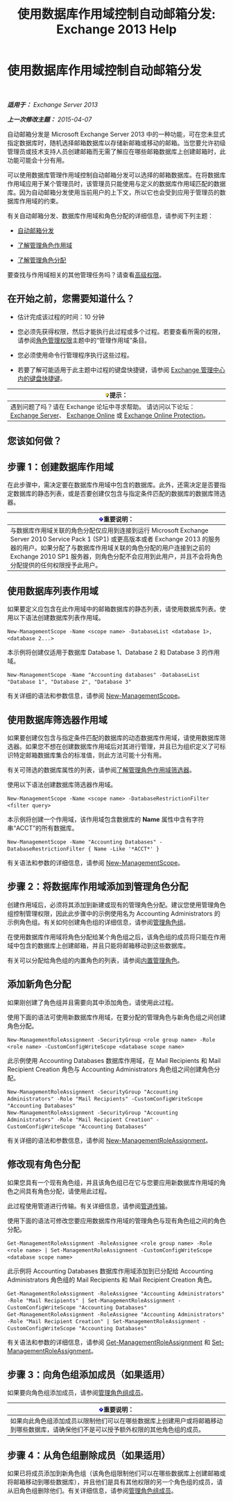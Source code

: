 ﻿---
title: '使用数据库作用域控制自动邮箱分发: Exchange 2013 Help'
TOCTitle: 使用数据库作用域控制自动邮箱分发
ms:assetid: 8eaff177-2251-4c8b-8570-c91a77d0a6fc
ms:mtpsurl: https://technet.microsoft.com/zh-cn/library/Ff628332(v=EXCHG.150)
ms:contentKeyID: 50491015
ms.date: 01/11/2018
mtps_version: v=EXCHG.150
ms.translationtype: HT
---

# 使用数据库作用域控制自动邮箱分发

 

_**适用于：** Exchange Server 2013_

_**上一次修改主题：** 2015-04-07_

自动邮箱分发是 Microsoft Exchange Server 2013 中的一种功能，可在您未显式指定数据库时，随机选择邮箱数据库以存储新邮箱或移动的邮箱。当您要允许初级管理员或技术支持人员创建邮箱而无需了解应在哪些邮箱数据库上创建邮箱时，此功能可能会十分有用。

可以使用数据库管理作用域控制自动邮箱分发可以选择的邮箱数据库。在将数据库作用域应用于某个管理员时，该管理员只能使用与定义的数据库作用域匹配的数据库。因为自动邮箱分发使用当前用户的上下文，所以它也会受到应用于管理员的数据库作用域的约束。

有关自动邮箱分发、数据库作用域和角色分配的详细信息，请参阅下列主题：

  - [自动邮箱分发](automatic-mailbox-distribution-exchange-2013-help.md)

  - [了解管理角色作用域](understanding-management-role-scopes-exchange-2013-help.md)

  - [了解管理角色分配](understanding-management-role-assignments-exchange-2013-help.md)

要查找与作用域相关的其他管理任务吗？请查看[高级权限](advanced-permissions-exchange-2013-help.md)。

## 在开始之前，您需要知道什么？

  - 估计完成该过程的时间：10 分钟

  - 您必须先获得权限，然后才能执行此过程或多个过程。若要查看所需的权限，请参阅[角色管理权限](role-management-permissions-exchange-2013-help.md)主题中的“管理作用域”条目。

  - 您必须使用命令行管理程序执行这些过程。

  - 若要了解可能适用于此主题中过程的键盘快捷键，请参阅 [Exchange 管理中心内的键盘快捷键](keyboard-shortcuts-in-the-exchange-admin-center-exchange-online-protection-help.md)。

<table>
<thead>
<tr class="header">
<th><img src="images/Bb124558.tip(EXCHG.150).gif" title="提示" alt="提示" />提示：</th>
</tr>
</thead>
<tbody>
<tr class="odd">
<td>遇到问题了吗？请在 Exchange 论坛中寻求帮助。 请访问以下论坛：<a href="https://go.microsoft.com/fwlink/p/?linkid=60612">Exchange Server</a>、 <a href="https://go.microsoft.com/fwlink/p/?linkid=267542">Exchange Online</a> 或 <a href="https://go.microsoft.com/fwlink/p/?linkid=285351">Exchange Online Protection</a>。</td>
</tr>
</tbody>
</table>


## 您该如何做？

## 步骤 1：创建数据库作用域

在此步骤中，需决定要在数据库作用域中包含的数据库。此外，还需决定是否要指定数据库的静态列表，或是否要创建仅包含与指定条件匹配的数据库的数据库筛选器。

<table>
<thead>
<tr class="header">
<th><img src="images/Bb124558.important(EXCHG.150).gif" title="重要说明" alt="重要说明" />重要说明：</th>
</tr>
</thead>
<tbody>
<tr class="odd">
<td>与数据库作用域关联的角色分配仅应用到连接到运行 Microsoft Exchange Server 2010 Service Pack 1 (SP1) 或更高版本或者 Exchange 2013 的服务器的用户。如果分配了与数据库作用域关联的角色分配的用户连接到之前的 Exchange 2010 SP1 服务器，则角色分配不会应用到此用户，并且不会将角色分配提供的任何权限授予此用户。</td>
</tr>
</tbody>
</table>


## 使用数据库列表作用域

如果要定义应包含在此作用域中的邮箱数据库的静态列表，请使用数据库列表。使用以下语法创建数据库列表作用域。

    New-ManagementScope -Name <scope name> -DatabaseList <database 1>, <database 2...>

本示例将创建仅适用于数据库 Database 1、Database 2 和 Database 3 的作用域。

    New-ManagementScope -Name "Accounting databases" -DatabaseList "Database 1", "Database 2", "Database 3"

有关详细的语法和参数信息，请参阅 [New-ManagementScope](https://technet.microsoft.com/zh-cn/library/dd335137\(v=exchg.150\))。

## 使用数据库筛选器作用域

如果要创建仅包含与指定条件匹配的数据库的动态数据库作用域，请使用数据库筛选器。如果您不想在创建数据库作用域后对其进行管理，并且已为组织定义了可标识特定邮箱数据库集合的标准值，则此方法可能十分有用。

有关可筛选的数据库属性的列表，请参阅[了解管理角色作用域筛选器](understanding-management-role-scope-filters-exchange-2013-help.md)。

使用以下语法创建数据库筛选器作用域。

    New-ManagementScope -Name <scope name> -DatabaseRestrictionFilter <filter query>

本示例将创建一个作用域，该作用域包含数据库的 **Name** 属性中含有字符串“ACCT”的所有数据库。

    New-ManagementScope -Name "Accounting Databases" -DatabaseRestrictionFilter { Name -Like '*ACCT*' }

有关语法和参数的详细信息，请参阅 [New-ManagementScope](https://technet.microsoft.com/zh-cn/library/dd335137\(v=exchg.150\))。

## 步骤 2：将数据库作用域添加到管理角色分配

创建作用域后，必须将其添加到新建或现有的管理角色分配。建议您使用管理角色组控制管理权限，因此此步骤中的示例使用名为 Accounting Administrators 的示例角色组。有关如何创建角色组的详细信息，请参阅[管理角色组](manage-role-groups-exchange-2013-help.md)。

在使用数据库作用域将角色分配给某个角色组之后，该角色组的成员将只能在作用域中包含的数据库上创建邮箱，并且只能将邮箱移动到这些数据库。

有关可以分配给角色组的内置角色的列表，请参阅[内置管理角色](built-in-management-roles-exchange-2013-help.md)。

## 添加新角色分配

如果刚创建了角色组并且需要向其中添加角色，请使用此过程。

使用下面的语法可使用新数据库作用域，在要分配的管理角色与新角色组之间创建角色分配。

    New-ManagementRoleAssignment -SecurityGroup <role group name> -Role <role name> -CustomConfigWriteScope <database scope name>

此示例使用 Accounting Databases 数据库作用域，在 Mail Recipients 和 Mail Recipient Creation 角色与 Accounting Administrators 角色组之间创建角色分配。

    New-ManagementRoleAssignment -SecurityGroup "Accounting Administrators" -Role "Mail Recipients" -CustomConfigWriteScope "Accounting Databases"
    New-ManagementRoleAssignment -SecurityGroup "Accounting Administrators" -Role "Mail Recipient Creation" -CustomConfigWriteScope "Accounting Databases"

有关详细的语法和参数信息，请参阅 [New-ManagementRoleAssignment](https://technet.microsoft.com/zh-cn/library/dd335193\(v=exchg.150\))。

## 修改现有角色分配

如果您具有一个现有角色组，并且该角色组已在它与您要应用新数据库作用域的角色之间具有角色分配，请使用此过程。

此过程使用管道进行传输。有关详细信息，请参阅[管道传输](https://technet.microsoft.com/zh-cn/library/aa998260\(v=exchg.150\))。

使用下面的语法可修改您要应用数据库作用域的管理角色与现有角色组之间的角色分配。

    Get-ManagementRoleAssignment -RoleAssignee <role group name> -Role <role name> | Set-ManagementRoleAssignment -CustomConfigWriteScope <database scope name>

此示例将 Accounting Databases 数据库作用域添加到已分配给 Accounting Administrators 角色组的 Mail Recipients 和 Mail Recipient Creation 角色。

    Get-ManagementRoleAssignment -RoleAssignee "Accounting Administrators" -Role "Mail Recipients" | Set-ManagementRoleAssignment -CustomConfigWriteScope "Accounting Databases"
    Get-ManagementRoleAssignment -RoleAssignee "Accounting Administrators" -Role "Mail Recipient Creation" | Set-ManagementRoleAssignment -CustomConfigWriteScope "Accounting Databases"

有关语法和参数的详细信息，请参阅 [Get-ManagementRoleAssignment](https://technet.microsoft.com/zh-cn/library/dd351024\(v=exchg.150\)) 和 [Set-ManagementRoleAssignment](https://technet.microsoft.com/zh-cn/library/dd335173\(v=exchg.150\))。

## 步骤 3：向角色组添加成员（如果适用）

如果要向角色组添加成员，请参阅[管理角色组成员](manage-role-group-members-exchange-2013-help.md)。

<table>
<thead>
<tr class="header">
<th><img src="images/Bb124558.important(EXCHG.150).gif" title="重要说明" alt="重要说明" />重要说明：</th>
</tr>
</thead>
<tbody>
<tr class="odd">
<td>如果向此角色组添加成员以限制他们可以在哪些数据库上创建用户或将邮箱移动到哪些数据库，请确保他们不是可以授予额外权限的其他角色组的成员。</td>
</tr>
</tbody>
</table>


## 步骤 4：从角色组删除成员（如果适用）

如果已将成员添加到新角色组（该角色组限制他们可以在哪些数据库上创建邮箱或将邮箱移动到哪些数据库），并且他们是具有其他权限的另一个角色组的成员，请从旧角色组删除他们。有关详细信息，请参阅[管理角色组成员](manage-role-group-members-exchange-2013-help.md)。

